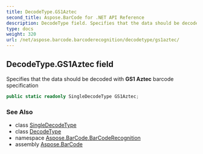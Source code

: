 ```yaml
---
title: DecodeType.GS1Aztec
second_title: Aspose.BarCode for .NET API Reference
description: DecodeType field. Specifies that the data should be decoded with GS1 Aztec barcode specification
type: docs
weight: 320
url: /net/aspose.barcode.barcoderecognition/decodetype/gs1aztec/
---
```

## DecodeType.GS1Aztec field

Specifies that the data should be decoded with **GS1 Aztec** barcode specification

```csharp
public static readonly SingleDecodeType GS1Aztec;
```

### See Also

* class [SingleDecodeType](../../singledecodetype/)
* class [DecodeType](../)
* namespace [Aspose.BarCode.BarCodeRecognition](../../../aspose.barcode.barcoderecognition/)
* assembly [Aspose.BarCode](../../../)


